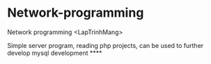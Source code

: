 # Network-programming
Network programming &lt;LapTrinhMang>


Simple server program, reading php projects, can be used to further develop mysql development ****
